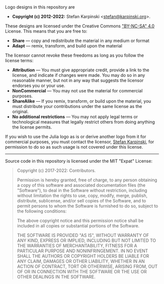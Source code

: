 Logo designs in this repository are

- **Copyright (c) 2012-2022:** Stefan Karpinski \<stefan@karpinski.org\>.

These designs are licensed under the Creative Commons
["BY-NC-SA" 4.0](https://creativecommons.org/licenses/by-nc-sa/4.0/) License.
This means that you are free to:

- **Share** — copy and redistribute the material in any medium or format
- **Adapt** — remix, transform, and build upon the material

The licensor cannot revoke these freedoms as long as you follow the license terms:

- **Attribution** — You must give appropriate credit, provide a link to the license,
  and indicate if changes were made. You may do so in any reasonable manner, but not
  in any way that suggests the licensor endorses you or your use.
- **NonCommercial** — You may not use the material for commercial purposes.
- **ShareAlike** — If you remix, transform, or build upon the material, you must
  distribute your contributions under the same license as the original.
- **No additional restrictions** — You may not apply legal terms or technological
  measures that legally restrict others from doing anything the license permits.

If you wish to use the Julia logo as is or derive another logo from it for commercial
purposes, you must contact the licensor, [Stefan Karpinski](stefan@karpinski.org), for
permission to do so as such usage is not covered under this license.

---

Source code in this repository is licensed under the MIT "Expat" License:

> Copyright (c) 2017-2022: Contributors.
> 
> Permission is hereby granted, free of charge, to any person obtaining a copy
> of this software and associated documentation files (the "Software"), to deal
> in the Software without restriction, including without limitation the rights
> to use, copy, modify, merge, publish, distribute, sublicense, and/or sell
> copies of the Software, and to permit persons to whom the Software is
> furnished to do so, subject to the following conditions:
> 
> The above copyright notice and this permission notice shall be included in all
> copies or substantial portions of the Software.
> 
> THE SOFTWARE IS PROVIDED "AS IS", WITHOUT WARRANTY OF ANY KIND, EXPRESS OR
> IMPLIED, INCLUDING BUT NOT LIMITED TO THE WARRANTIES OF MERCHANTABILITY,
> FITNESS FOR A PARTICULAR PURPOSE AND NONINFRINGEMENT. IN NO EVENT SHALL THE
> AUTHORS OR COPYRIGHT HOLDERS BE LIABLE FOR ANY CLAIM, DAMAGES OR OTHER
> LIABILITY, WHETHER IN AN ACTION OF CONTRACT, TORT OR OTHERWISE, ARISING FROM,
> OUT OF OR IN CONNECTION WITH THE SOFTWARE OR THE USE OR OTHER DEALINGS IN THE
> SOFTWARE.
